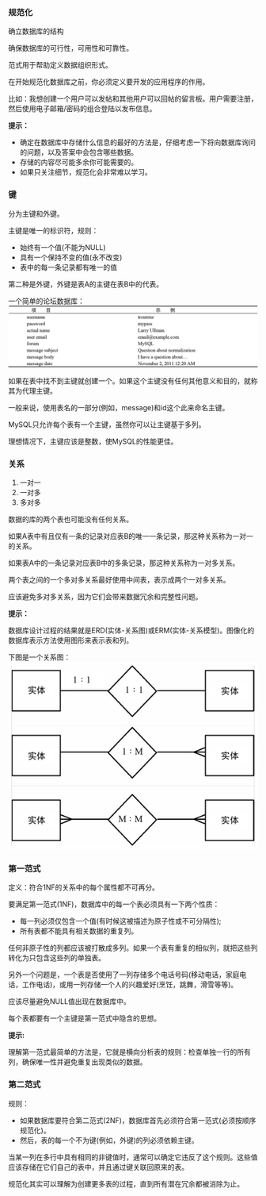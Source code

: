 ### 规范化
确立数据库的结构

确保数据库的可行性，可用性和可靠性。

范式用于帮助定义数据组织形式。

在开始规范化数据库之前，你必须定义要开发的应用程序的作用。

比如：我想创建一个用户可以发帖和其他用户可以回帖的留言板。用户需要注册，然后使用电子邮箱/密码的组合登陆以发布信息。

**提示：**

- 确定在数据库中存储什么信息的最好的方法是，仔细考虑一下将向数据库询问的问题，以及答案中会包含哪些数据。
- 存储的内容尽可能多余你可能需要的。
- 如果只关注细节，规范化会非常难以学习。

### 键
分为主键和外键。

主键是唯一的标识符，规则：

- 始终有一个值(不能为NULL)
- 具有一个保持不变的值(永不改变)
- 表中的每一条记录都有唯一的值

第二种是外键，外键是表A的主键在表B中的代表。

一个简单的论坛数据库：
![forum](../pic/forum.jpeg)

如果在表中找不到主键就创建一个。如果这个主键没有任何其他意义和目的，就称其为代理主键。

一般来说，使用表名的一部分(例如，message)和id这个此来命名主键。

MySQL只允许每个表有一个主键，虽然你可以让主键基于多列。

理想情况下，主键应该是整数，使MySQL的性能更佳。

### 关系
1. 一对一
2. 一对多
3. 多对多

数据的库的两个表也可能没有任何关系。

如果A表中有且仅有一条的记录对应表B的唯一一条记录，那这种关系称为一对一的关系。

如果表A中的一条记录对应表B中的多条记录，那这种关系称为一对多关系。

两个表之间的一个多对多关系最好使用中间表，表示成两个一对多关系。

应该避免多对多关系，因为它们会带来数据冗余和完整性问题。

**提示：**

数据库设计过程的结果就是ERD(实体-关系图)或ERM(实体-关系模型)。图像化的数据库表示方法使用图形来表示表和列。

下图是一个关系图：
![ralations](../pic/relations.jpeg)

### 第一范式

定义：符合1NF的关系中的每个属性都不可再分。

要满足第一范式(1NF)，数据库中的每一个表必须具有一下两个性质：

- 每一列必须仅包含一个值(有时候这被描述为原子性或不可分隔性);
- 所有表都不能具有相关数据的重复列。

任何非原子性的列都应该被打散成多列。如果一个表有重复的相似列，就把这些列转化为只包含这些列的单独表。

另外一个问题是，一个表是否使用了一列存储多个电话号码(移动电话，家庭电话，工作电话)，或用一列存储一个人的兴趣爱好(烹饪，跳舞，滑雪等等)。

应该尽量避免NULL值出现在数据库中。

每个表都要有一个主键是第一范式中隐含的思想。

**提示:**

理解第一范式最简单的方法是，它就是横向分析表的规则：检查单独一行的所有列，确保唯一性并避免重复出现类似的数据。

### 第二范式

规则：

- 如果数据库要符合第二范式(2NF)，数据库首先必须符合第一范式(必须按顺序规范化)。
- 然后，表的每一个不为键(例如，外键)的列必须依赖主键。

当某一列在多行中具有相同的非键值时，通常可以确定它违反了这个规则。这些值应该存储在它们自己的表中，并且通过键关联回原来的表。

规范化其实可以理解为创建更多表的过程，直到所有潜在冗余都被消除为止。
